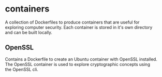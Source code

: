 # containers

A collection of Dockerfiles to produce  containers that are useful for 
exploring computer security. Each container is stored in it's own 
directory and can be built locally. 

## OpenSSL 

Contains a Dockerfile to create an Ubuntu container with OpenSSL installed. The
OpenSSL container is used to explore cryptographic concepts using the OpenSSL
cli. 

